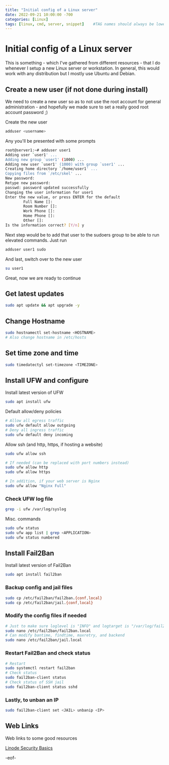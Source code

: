 ```yaml
---
title: "Initial config of a Linux server"
date: 2022-09-21 10:00:00 -700
categories: [Linux]
tags: [linux, cmd, server, snippet]    #TAG names should always be lowercase
---
```


# Initial config of a Linux server

 This is something - which I've gathered from different resources - that I do whenever I setup a new Linux server or workstation. In general, this would work with any distribution but I mostly use Ubuntu and Debian.

## Create a new user (if not done during install)

We need to create a new user so as to not use the root account for general administration - and hopefully we made sure to set a really good root account password ;)

Create the new user

```bash
adduser <username>
```
Any you'll be presented with some prompts

```bash
root@server1:~# adduser user1
Adding user `user1' ...
Adding new group `user1' (1000) ...
Adding new user `user1' (1000) with group `user1' ...
Creating home directory `/home/user1' ...
Copying files from `/etc/skel' ...
New password: 
Retype new password: 
passwd: password updated successfully
Changing the user information for user1
Enter the new value, or press ENTER for the default
        Full Name []: 
        Room Number []: 
        Work Phone []: 
        Home Phone []: 
        Other []: 
Is the information correct? [Y/n] y
```

Next step would be to add that user to the sudoers group to be able to run elevated commands. Just run

```bash
adduser user1 sudo
```

And last, switch over to the new user

```bash
su user1
```

Great, now we are ready to continue

## Get latest updates

```bash
sudo apt update && apt upgrade -y

```

## Change Hostname

```bash
sudo hostnamectl set-hostname <HOSTNAME>
# Also change hostname in /etc/hosts
```

## Set time zone and time

```bash
sudo timedatectyl set-timezone <TIMEZONE>
```

## Install UFW and configure

Install latest version of UFW

```bash
sudo apt install ufw

```

Default allow/deny policies

```bash
# Allow all egress traffic
sudo ufw default allow outgoing
# Deny all ingress traffic
sudo ufw default deny incoming
```

Allow ssh (and http, https, if hosting a website)

```bash
sudo ufw allow ssh

# If needed (can be replaced with port numbers instead)
sudo ufw allow http
sudo ufw allow https

# In addition, if your web server is Nginx
sudo ufw allow "Nginx Full"
```

### Check UFW log file

```bash
grep -i ufw /var/log/syslog
```

Misc. commands

```bash
sudo ufw status
sudo ufw app list | grep <APPLICATION>
sudo ufw status numbered

```

## Install Fail2Ban

Install latest version of Fail2Ban

```bash
sudo apt install fail2ban
```

### Backup config and jail files

```bash
sudo cp /etc/fail2ban/fail2ban.{conf,local}
sudo cp /etc/fail2ban/jail.{conf,local}
```

### Modify the config files if needed

```bash
# Just to make sure loglevel is "INFO" and logtarget is "/var/log/fail2ban.log" 
sudo nano /etc/fail2ban/fail2ban.local
# Can modify bantime, findtime, maxretry, and backend
sudo nano /etc/fail2ban/jail.local
```

### Restart Fail2Ban and check status

```bash
# Restart
sudo systemctl restart fail2ban
# Check status
sudo fail2ban-client status
# Check status of SSH jail
sudo fail2ban-client status sshd
```

### Lastly, to unban an IP

```bash
sudo fail2ban-client set <JAIL> unbanip <IP>
```

## Web Links

Web links to some good resources

[Linode Security Basics](https://www.linode.com/docs/guides/security/basics/)

-eof-